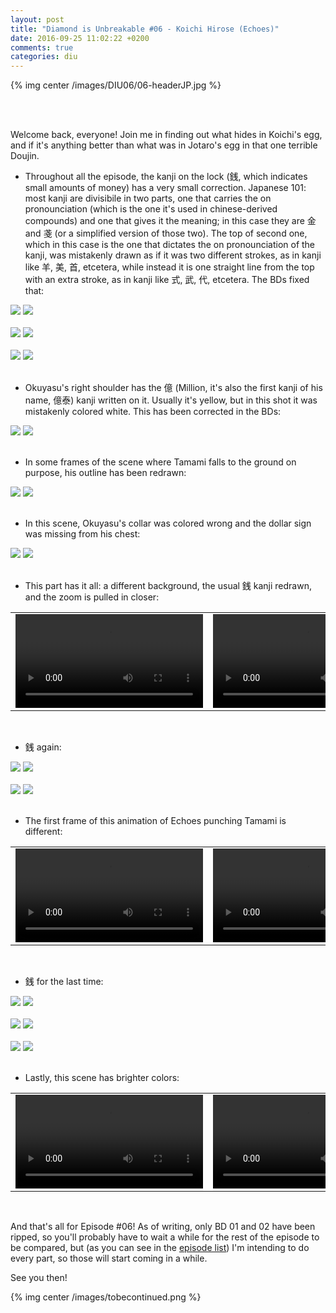 ```yaml
---
layout: post
title: "Diamond is Unbreakable #06 - Koichi Hirose (Echoes)"
date: 2016-09-25 11:02:22 +0200
comments: true
categories: diu
---
```


{% img center /images/DIU06/06-headerJP.jpg %}
<!-- more -->

<br>
<br>

Welcome back, everyone! Join me in finding out what hides in Koichi's egg, and if it's anything better than what was in Jotaro's egg in that one terrible Doujin.

- Throughout all the episode, the kanji on the lock (銭, which indicates small amounts of money) has a very small correction. Japanese 101: most kanji are divisibile in two parts, one that carries the on pronounciation (which is the one it's used in chinese-derived compounds) and one that gives it the meaning; in this case they are 金 and 戔 (or a simplified version of those two). The top of second one, which in this case is the one that dictates the on pronounciation of the kanji, was mistakenly drawn as if it was two different strokes, as in kanji like 羊, 美, 首, etcetera, while instead it is one straight line from the top with an extra stroke, as in kanji like 式, 武, 代, etcetera. The BDs fixed that:

<div id="container1" class="twentytwenty-container">
 <img src="/images/DIU06/tv-06380.jpg" />
 <img src="/images/DIU06/bd-06380.jpg" />
</div>

<br>

<div id="container1" class="twentytwenty-container">
 <img src="/images/DIU06/tv-06870.jpg" />
 <img src="/images/DIU06/bd-06870.jpg" />
</div>

<br>

<div id="container1" class="twentytwenty-container">
 <img src="/images/DIU06/tv-08135.jpg" />
 <img src="/images/DIU06/bd-08135.jpg" />
</div>

<br>

- Okuyasu's right shoulder has the 億 (Million, it's also the first kanji of his name, 億泰) kanji written on it. Usually it's yellow, but in this shot it was mistakenly colored white. This has been corrected in the BDs:

<div id="container1" class="twentytwenty-container">
 <img src="/images/DIU06/tv-09390.jpg" />
 <img src="/images/DIU06/bd-09390.jpg" />
</div>

<br>

- In some frames of the scene where Tamami falls to the ground on purpose, his outline has been redrawn:

<div id="container1" class="twentytwenty-container">
 <img src="/images/DIU06/tv-11991.jpg" />
 <img src="/images/DIU06/bd-11991.jpg" />
</div>

<br>

- In this scene, Okuyasu's collar was colored wrong and the dollar sign was missing from his chest:

<div id="container1" class="twentytwenty-container">
 <img src="/images/DIU06/tv-12200.jpg" />
 <img src="/images/DIU06/bd-12200.jpg" />
</div>

<br>

- This part has it all: a different background, the usual 銭 kanji redrawn, and the zoom is pulled in closer:
<table width="100%">
<tr>
<td align="left" valign="top" width="50%">
<video class='center' nocontrols autoplay loop preload='auto'>
  <source src=/videos/DIU06/TV%201%20-%20combo.webm type='video/webm; codecs="vp8, vorbis"'>
</video>
</td>
<td align="left" valign="top" width="50%">
<video class='center' nocontrols autoplay loop preload='auto'>
  <source src=/videos/DIU06/BD%201%20-%20combo.webm type='video/webm; codecs="vp8, vorbis"'>
</video>
</td>
</tr>
</table>

<br>

- 銭 again:

<div id="container1" class="twentytwenty-container">
 <img src="/images/DIU06/tv-20690.jpg" />
 <img src="/images/DIU06/bd-20690.jpg" />
</div>

<br>

<div id="container1" class="twentytwenty-container">
 <img src="/images/DIU06/tv-21100.jpg" />
 <img src="/images/DIU06/bd-21100.jpg" />
</div>

<br>

- The first frame of this animation of Echoes punching Tamami is different:

<table width="100%">
<tr>
<td align="left" valign="top" width="50%">
<video class='center' nocontrols autoplay loop preload='auto'>
  <source src=/videos/DIU06/TV%202%20-%20echoes.webm type='video/webm; codecs="vp8, vorbis"'>
</video>
</td>
<td align="left" valign="top" width="50%">
<video class='center' nocontrols autoplay loop preload='auto'>
  <source src=/videos/DIU06/BD%202%20-%20echoes.webm type='video/webm; codecs="vp8, vorbis"'>
</video>
</td>
</tr>
</table>

<br>

- 銭 for the last time:

<div id="container1" class="twentytwenty-container">
 <img src="/images/DIU06/tv-27400.jpg" />
 <img src="/images/DIU06/bd-27400.jpg" />
</div>

<br>

<div id="container1" class="twentytwenty-container">
 <img src="/images/DIU06/tv-27530.jpg" />
 <img src="/images/DIU06/bd-27530.jpg" />
</div>

<br>

<div id="container1" class="twentytwenty-container">
 <img src="/images/DIU06/tv-27660.jpg" />
 <img src="/images/DIU06/bd-27660.jpg" />
</div>

<br>

- Lastly, this scene has brighter colors:

<table width="100%">
<tr>
<td align="left" valign="top" width="50%">
<video class='center' nocontrols autoplay loop preload='auto'>
  <source src=/videos/DIU06/TV%203%20-%20colors.webm type='video/webm; codecs="vp8, vorbis"'>
</video>
</td>
<td align="left" valign="top" width="50%">
<video class='center' nocontrols autoplay loop preload='auto'>
  <source src=/videos/DIU06/BD%203%20-%20colors.webm type='video/webm; codecs="vp8, vorbis"'>
</video>
</td>
</tr>
</table>

<br>

And that's all for Episode #06! As of writing, only BD 01 and 02 have been ripped, so you'll probably have to wait a while for the rest of the episode to be compared, but (as you can see in the <a href=/episodelist/>episode list</a>) I'm intending to do every part, so those will start coming in a while.

See you then!

{% img center /images/tobecontinued.png %}